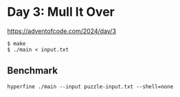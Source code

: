 # Day 3: Mull It Over

<https://adventofcode.com/2024/day/3>

```shell
$ make
$ ./main < input.txt
```

## Benchmark

```shell
hyperfine ./main --input puzzle-input.txt --shell=none
```
